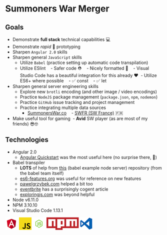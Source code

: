 # Summoners War Merger

## Goals
- Demonstrate **full stack** technical capabilities 💻
- Demonstrate _rapid_ 🏁 prototyping
- Sharpen `Angular 2.0` skills
- Sharpen general `JavaScript` skills
  - Utilize `Babel` (practice setting up automatic code transpilation)
  - Utilize ESlint
    - Safer code ⛑
    - Nicely formatted 🙌
    - Visual Studio Code has a beautiful integration for this already ❤️
  - Utilize ES6+ where possible
    - ✅ const
    - ✅ let
- Sharpen general server engineering skills
  - Explore new `brotli` encoding (and other image / video encodings)
  - Practice `NodeJS` package management (`package.json`, `npm`, `nodemon`)
  - Practice `GitHub` issue tracking and project management
  - Practice integrating multiple data sources
    - [SummonersWar.co](https://summonerswar.co)
    - [SWFR (SW France)](http://www.swfr.tv/summon-simulator) 🇫🇷
- Make useful tool for gaming
  - **Avid** SW player (as are most of my friends) 😎🤓

## Technologies
- Angular 2.0
  - [Angular Quickstart](https://angular.io/guide/quickstart) was the most useful here (no surprise there, 🤣)
- Babel transpiler
  - **LOTS** of help from [this](https://github.com/babel/example-node-server)  (babel example node server) repository (from the babel team itself)
  - [es6-features.org](http://es6-features.org/) was useful for reference on new features
  - [pawelgrzybek.com](https://pawelgrzybek.com/whats-new-in-ecmascript-2017/) helped a bit too
  - [eventbrite](https://www.eventbrite.com/engineering/learning-es6-for-of-loop/) has a surprisingly cogent article
  - [exploringjs.com](http://exploringjs.com/es6/ch_oop-besides-classes.html) was beyond helpful
- Node v6.11.0
- NPM 3.10.10
- Visual Studio Code 1.13.1

![Angular 2.0][logoAngular] ![Babel][logoBabel] ![Node v6.11.0][logoNode] ![NPM 3.10.10][logoNpm] ![Visual Studio Code 1.13.1][logoVsc] 

[logoAngular]: ./SummSim/public/img/logo_angular.png "AngularJS"
[logoBabel]: ./SummSim/public/img/logo_babel.png "Babel"
[logoNode]: ./SummSim/public/img/logo_node.png "NodeJS"
[logoNpm]: ./SummSim/public/img/logo_npm.png "NPM"
[logoVsc]: ./SummSim/public/img/logo_vsc.png "Visual Studio Code [logo has MIT license]"
